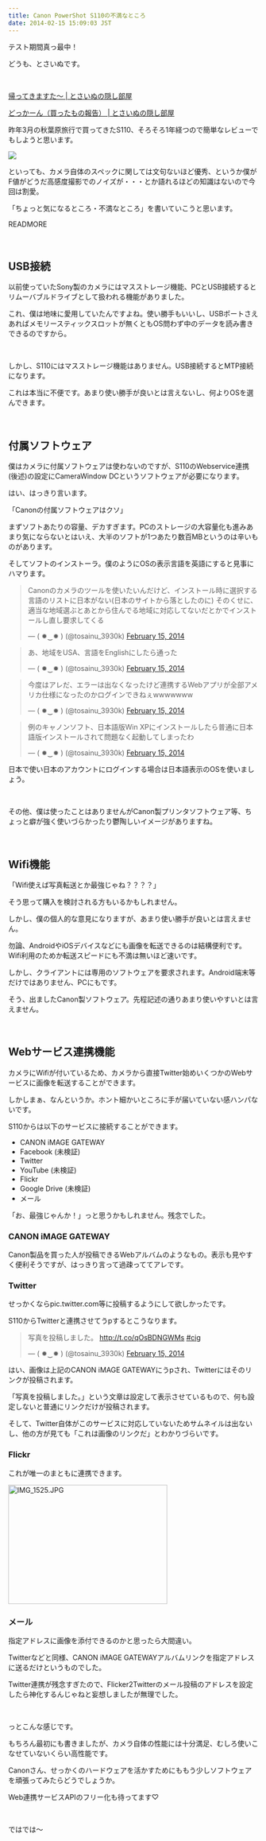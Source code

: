 ```yaml
---
title: Canon PowerShot S110の不満なところ
date: 2014-02-15 15:09:03 JST
---
```

テスト期間真っ最中！

どうも、とさいぬです。

&nbsp;

<a href="http://tosainu.wktk.so/view/230">帰ってきますた〜 | とさいぬの隠し部屋</a>

<a href="http://tosainu.wktk.so/view/232">どっかーん（買ったもの報告） | とさいぬの隠し部屋</a>

昨年3月の秋葉原旅行で買ってきたS110、そろそろ1年経つので簡単なレビューでもしようと思います。

<img src="https://lh4.googleusercontent.com/-RuVCnF2q5bA/Uv72kq0vqdI/AAAAAAAAC-s/34UX2LNvC1Y/s640/IMG_20140215_140241.jpg" />

といっても、カメラ自体のスペックに関しては文句ないほど優秀、というか僕がF値がどうだ高感度撮影でのノイズが・・・とか語れるほどの知識はないので今回は割愛。

「ちょっと気になるところ・不満なところ」を書いていこうと思います。

READMORE

&nbsp;

## USB接続

以前使っていたSony製のカメラにはマスストレージ機能、PCとUSB接続するとリムーバブルドライブとして扱われる機能がありました。

これ、僕は地味に愛用していたんですよね。使い勝手もいいし、USBポートさえあればメモリースティックスロットが無くともOS問わず中のデータを読み書きできるのですから。

&nbsp;

しかし、S110にはマスストレージ機能はありません。USB接続するとMTP接続になります。

これは本当に不便です。あまり使い勝手が良いとは言えないし、何よりOSを選んできます。

&nbsp;

## 付属ソフトウェア

僕はカメラに付属ソフトウェアは使わないのですが、S110のWebservice連携(後述)の設定にCameraWindow DCというソフトウェアが必要になります。

はい、はっきり言います。

<span class="fontsize6">「Canonの付属ソフトウェアはクソ」</span>

まずソフトあたりの容量、デカすぎます。PCのストレージの大容量化も進みあまり気にならないとはいえ、大半のソフトが1つあたり数百MBというのは辛いものがあります。

そしてソフトのインストーラ。僕のようにOSの表示言語を英語にすると見事にハマります。

<blockquote class="twitter-tweet tw-align-center" lang="en"><p>Canonのカメラのツールを使いたいんだけど、インストール時に選択する言語のリストに日本がない(日本のサイトから落としたのに)&#10;そのくせに、適当な地域選ぶとあとから住んでる地域に対応してないだとかでインストールし直し要求してくる</p>&mdash; ( ✹‿✹ ) (@tosainu_3930k) <a href="https://twitter.com/tosainu_3930k/statuses/434490996894597120">February 15, 2014</a></blockquote>
<script async src="//platform.twitter.com/widgets.js" charset="utf-8"></script>

<blockquote class="twitter-tweet tw-align-center" lang="en"><p>あ、地域をUSA、言語をEnglishにしたら通った</p>&mdash; ( ✹‿✹ ) (@tosainu_3930k) <a href="https://twitter.com/tosainu_3930k/statuses/434491328441765888">February 15, 2014</a></blockquote>
<script async src="//platform.twitter.com/widgets.js" charset="utf-8"></script>

<blockquote class="twitter-tweet tw-align-center" lang="en"><p>今度はアレだ、エラーは出なくなったけど連携するWebアプリが全部アメリカ仕様になったのかログインできねぇwwwwwww</p>&mdash; ( ✹‿✹ ) (@tosainu_3930k) <a href="https://twitter.com/tosainu_3930k/statuses/434492014684434432">February 15, 2014</a></blockquote>
<script async src="//platform.twitter.com/widgets.js" charset="utf-8"></script>

<blockquote class="twitter-tweet tw-align-center" lang="en"><p>例のキャノンソフト、日本語版Win XPにインストールしたら普通に日本語版インストールされて問題なく起動してしまったわ</p>&mdash; ( ✹‿✹ ) (@tosainu_3930k) <a href="https://twitter.com/tosainu_3930k/statuses/434496411753660416">February 15, 2014</a></blockquote>
<script async src="//platform.twitter.com/widgets.js" charset="utf-8"></script>

日本で使い日本のアカウントにログインする場合は日本語表示のOSを使いましょう。

&nbsp;

その他、僕は使ったことはありませんがCanon製プリンタソフトウェア等、ちょっと癖が強く使いづらかったり鬱陶しいイメージがありますね。

&nbsp;

## Wifi機能

「Wifi使えば写真転送とか最強じゃね？？？？」

そう思って購入を検討される方もいるかもしれません。

しかし、僕の個人的な意見になりますが、あまり使い勝手が良いとは言えません。

勿論、AndroidやiOSデバイスなどにも画像を転送できるのは結構便利です。Wifi利用のためか転送スピードにも不満は無いほど速いです。

しかし、クライアントには専用のソフトウェアを要求されます。Android端末等だけではありません、PCにもです。

そう、出ましたCanon製ソフトウェア。先程記述の通りあまり使いやすいとは言えません。

&nbsp;

## Webサービス連携機能

カメラにWifiが付いているため、カメラから直接Twitter始めいくつかのWebサービスに画像を転送することができます。

しかしまぁ、なんというか。ホント細かいところに手が届いていない感ハンパないです。

S110からは以下のサービスに接続することができます。

* CANON iMAGE GATEWAY
* Facebook (未検証)
* Twitter
* YouTube (未検証)
* Flickr
* Google Drive (未検証)
* メール

「お、最強じゃんか！」っと思うかもしれません。残念でした。

### CANON iMAGE GATEWAY
Canon製品を買った人が投稿できるWebアルバムのようなもの。表示も見やすく便利そうですが、はっきり言って過疎っててアレです。

### Twitter
せっかくならpic.twitter.com等に投稿するようにして欲しかったです。

S110からTwitterと連携させてうpするとこうなります。

<blockquote class="twitter-tweet tw-align-center" lang="en"><p>写真を投稿しました。 <a href="http://t.co/qOsBDNGWMs">http://t.co/qOsBDNGWMs</a> <a href="https://twitter.com/search?q=%23cig&amp;src=hash">#cig</a></p>&mdash; ( ✹‿✹ ) (@tosainu_3930k) <a href="https://twitter.com/tosainu_3930k/statuses/434499096028532736">February 15, 2014</a></blockquote>
<script async src="//platform.twitter.com/widgets.js" charset="utf-8"></script>

はい、画像は上記のCANON iMAGE GATEWAYにうpされ、Twitterにはそのリンクが投稿されます。

「写真を投稿しました。」という文章は設定して表示させているもので、何も設定しないと普通にリンクだけが投稿されます。

そして、Twitter自体がこのサービスに対応していないためサムネイルは出ないし、他の方が見ても「これは画像のリンクだ」とわかりづらいです。

### Flickr
これが唯一のまともに連携できます。

<a href="http://www.flickr.com/photos/117597401@N02/12530828873/" title="IMG_1525.JPG by tosainu_3930k, on Flickr"><img src="https://farm8.staticflickr.com/7368/12530828873_5b3c476500_n.jpg" width="320" height="240" alt="IMG_1525.JPG"></a>

### メール
指定アドレスに画像を添付できるのかと思ったら大間違い。

Twitterなどと同様、CANON iMAGE GATEWAYアルバムリンクを指定アドレスに送るだけというものでした。

Twitter連携が残念すぎたので、Flicker2Twitterのメール投稿のアドレスを設定したら神化するんじゃねと妄想しましたが無理でした。

&nbsp;

っとこんな感じです。

もちろん最初にも書きましたが、カメラ自体の性能には十分満足、むしろ使いこなせていないくらい高性能です。

Canonさん、せっかくのハードウェアを活かすためにももう少しソフトウェアを頑張ってみたらどうでしょうか。

Web連携サービスAPIのフリー化も待ってます♡

&nbsp;

ではでは〜

